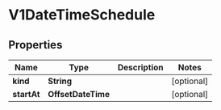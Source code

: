 

# V1DateTimeSchedule


## Properties

| Name | Type | Description | Notes |
|------------ | ------------- | ------------- | -------------|
|**kind** | **String** |  |  [optional] |
|**startAt** | **OffsetDateTime** |  |  [optional] |



